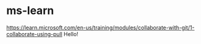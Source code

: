 # ms-learn
https://learn.microsoft.com/en-us/training/modules/collaborate-with-git/1-collaborate-using-pull
Hello!